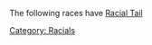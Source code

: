 The following races have [Racial Tail](Racial_Tail "wikilink")

[Category: Racials](Category:_Racials "wikilink")
